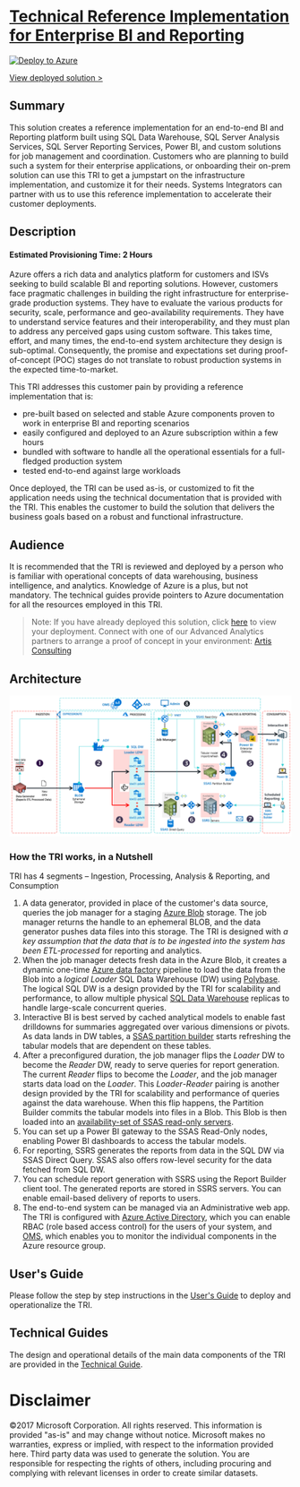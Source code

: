 
# [Technical Reference Implementation for Enterprise BI and Reporting](https://gallery.cortanaintelligence.com/Solution/enterprisebiandreporting)

[![Deploy to Azure](https://raw.githubusercontent.com/Azure/Azure-CortanaIntelligence-SolutionAuthoringWorkspace/master/docs/images/DeployToAzure.PNG)](https://start.cortanaintelligence.com/track/Deployments/new/enterprisebiandreporting?source=GitHub)

<a href="https://start.cortanaintelligence.com/track/Deployments?type=enterprisebiandreporting" target="_blank">View deployed solution &gt;</a>

## Summary
<Guide type="Summary">
This solution creates a reference implementation for an end-to-end BI and Reporting platform built using SQL Data Warehouse, SQL Server Analysis Services, SQL Server Reporting Services, Power BI, and custom solutions for job management and coordination. Customers who are planning to build such a system for their enterprise applications, or onboarding their on-prem solution can use this TRI to get a jumpstart on the infrastructure implementation, and customize it for their needs. Systems Integrators can partner with us to use this reference implementation to accelerate their customer deployments.
</Guide>

## Description

#### Estimated Provisioning Time: <Guide type="EstimatedTime">2 Hours</Guide>
<Guide type="Description">
Azure offers a rich data and analytics platform for customers and ISVs seeking to build scalable BI and reporting solutions. However, customers face pragmatic challenges in building the right infrastructure for enterprise-grade production systems. They have to evaluate the various products for security, scale, performance and geo-availability requirements. They have to understand service features and their interoperability, and they must plan to address any perceived gaps using custom software. This takes time, effort, and many times, the end-to-end system architecture they design is sub-optimal. Consequently, the promise and expectations set during proof-of-concept (POC) stages do not translate to robust production systems in the expected time-to-market.

This TRI addresses this customer pain by providing a reference implementation that is:
- pre-built based on selected and stable Azure components proven to work in enterprise BI and reporting scenarios
- easily configured and deployed to an Azure subscription within a few hours
- bundled with software to handle all the operational essentials for a full-fledged production system
- tested end-to-end against large workloads

Once deployed, the TRI can be used as-is, or customized to fit the application needs using the technical documentation that is provided with the TRI. This enables the customer to build the solution that delivers the business goals based on a robust and functional infrastructure.

## Audience

It is recommended that the TRI is reviewed and deployed by a person who is familiar with operational concepts of data warehousing, business intelligence, and analytics. Knowledge of Azure is a plus, but not mandatory. The technical guides provide pointers to Azure documentation for all the resources employed in this TRI.

>Note: If you have already deployed this solution, click [here](https://start.cortanaintelligence.com/track/Deployments?type=enterprisebiandreporting) to view your deployment. Connect with one of our Advanced Analytics partners to arrange a proof of concept in your environment: [Artis Consulting](http://www.artisconsulting.com/)

## Architecture 

![Architecture](./img/azure-arch-enterprise-bi-and-reporting.png)


### How the TRI works, in a Nutshell

TRI has 4 segments – Ingestion, Processing, Analysis & Reporting, and Consumption

1.	A data generator, provided in place of the customer's data source, queries the job manager for a staging [Azure Blob](https://docs.microsoft.com/en-us/azure/storage/) storage. The job manager returns the handle to an ephemeral BLOB, and the data generator pushes data files into this storage. The TRI is designed with _a key assumption that the data that is to be ingested into the system has been ETL-processed_ for reporting and analytics.
2.	When the job manager detects fresh data in the Azure Blob, it creates a dynamic one-time [Azure data factory](https://docs.microsoft.com/en-us/azure/data-factory/v1/data-factory-introduction) pipeline to load the data from the Blob into a _logical_ _Loader_ SQL Data Warehouse (DW) using [Polybase](https://docs.microsoft.com/en-us/sql/relational-databases/polybase/get-started-with-polybase). The logical SQL DW is a design provided by the TRI for scalability and performance, to allow multiple physical [SQL Data Warehouse](https://docs.microsoft.com/en-us/azure/sql-data-warehouse/) replicas to handle large-scale concurrent queries.
3.	Interactive BI is best served by cached analytical models to enable fast drilldowns for summaries aggregated over various dimensions or pivots. As data lands in DW tables, a [SSAS partition builder](https://docs.microsoft.com/en-us/sql/analysis-services/multidimensional-models-olap-logical-cube-objects/partitions-analysis-services-multidimensional-data) starts refreshing the tabular models that are dependent on these tables.
4.	After a preconfigured duration, the job manager flips the _Loader_ DW to become the _Reader_ DW, ready to serve queries for report generation. The current _Reader_ flips to become the _Loader_, and the job manager starts data load on the _Loader_. This _Loader_-_Reader_ pairing is another design provided by the TRI for scalability and performance of queries against the data warehouse. When this flip happens, the Partition Builder commits the tabular models into files in a Blob. This Blob is then loaded into 
an [availability-set of SSAS read-only servers](https://docs.microsoft.com/en-us/sql/analysis-services/instances/high-availability-and-scalability-in-analysis-services).
5. You can set up a Power BI gateway to the SSAS Read-Only nodes, enabling Power BI dashboards to access the tabular models.
6. For reporting, SSRS generates the reports from data in the SQL DW via SSAS Direct Query. SSAS also offers row-level security for the data fetched from SQL DW.
7. You can schedule report generation with SSRS using the Report Builder client tool. The generated reports are stored in SSRS servers. You can enable email-based delivery of reports to users.
8. The end-to-end system can be managed via an Administrative web app. The TRI is configured with [Azure Active Directory](https://docs.microsoft.com/en-us/azure/active-directory/), which you can enable RBAC (role based access control) for the users of your system, and [OMS](https://docs.microsoft.com/en-us/azure/operations-management-suite/operations-management-suite-overview), which enables you to monitor the individual components in the Azure resource group.

## User's Guide

Please follow the step by step instructions in the [User's Guide](User%20Guides/UsersGuide-TOC.md) to deploy and operationalize the TRI.

## Technical Guides

The design and operational details of the main data components of the TRI are provided in the [Technical Guide](Technical%20Guides/TechnicalGuide-ToC.md). 
</Guide>

# Disclaimer

©2017 Microsoft Corporation. All rights reserved. This information is provided "as-is" and may change without notice. Microsoft makes no warranties, express or implied, with respect to the information provided here. Third party data was used to generate the solution. You are responsible for respecting the rights of others, including procuring and complying with relevant licenses in order to create similar datasets.